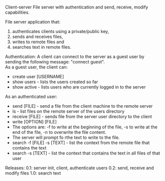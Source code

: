 Client-server File server with authentication and send, receive, modify capabilities.

File server application that:
1. authenticates clients using a private/public key, 
2. sends and receives files, 
3. writes to remote files and 
4. searches text in remote files.

Authentication:
A client can connect to the server as a guest user by sending the following message: "connect guest".  
As a guest user, the client can:
- create user [USERNAME]
- show users - lists the users created so far
- show active - lists users who are currently logged in to the server

As an authenticated user:
- send [FILE] - send a file from the client machine to the remote server
- ls - list files on the remote server of the users directory
- receive [FILE] - sends file from the server user directory to the client
- write [OPTION] [FILE]
-   The options are: -f to write at the beginning of the file, -s to write at the end of the file, -n to overwrite the file content.
-   The server will prompt fo rthe text to write to the file.
-   search -f [FILE] -s [TEXT] - list the context from the remote file that contains the text
-   search -s [TEXT] - list the context that contains the text in all files of that user

Releases:
0.1: server init, client, authenticate users
0.2: send, receive and modify files
1.0: search text
